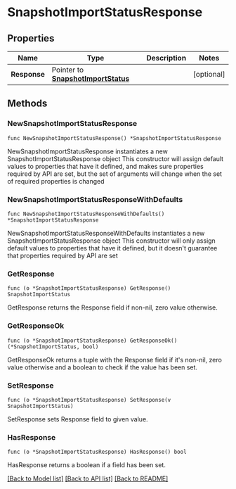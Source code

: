 # SnapshotImportStatusResponse

## Properties

Name | Type | Description | Notes
------------ | ------------- | ------------- | -------------
**Response** | Pointer to [**SnapshotImportStatus**](SnapshotImportStatus.md) |  | [optional] 

## Methods

### NewSnapshotImportStatusResponse

`func NewSnapshotImportStatusResponse() *SnapshotImportStatusResponse`

NewSnapshotImportStatusResponse instantiates a new SnapshotImportStatusResponse object
This constructor will assign default values to properties that have it defined,
and makes sure properties required by API are set, but the set of arguments
will change when the set of required properties is changed

### NewSnapshotImportStatusResponseWithDefaults

`func NewSnapshotImportStatusResponseWithDefaults() *SnapshotImportStatusResponse`

NewSnapshotImportStatusResponseWithDefaults instantiates a new SnapshotImportStatusResponse object
This constructor will only assign default values to properties that have it defined,
but it doesn't guarantee that properties required by API are set

### GetResponse

`func (o *SnapshotImportStatusResponse) GetResponse() SnapshotImportStatus`

GetResponse returns the Response field if non-nil, zero value otherwise.

### GetResponseOk

`func (o *SnapshotImportStatusResponse) GetResponseOk() (*SnapshotImportStatus, bool)`

GetResponseOk returns a tuple with the Response field if it's non-nil, zero value otherwise
and a boolean to check if the value has been set.

### SetResponse

`func (o *SnapshotImportStatusResponse) SetResponse(v SnapshotImportStatus)`

SetResponse sets Response field to given value.

### HasResponse

`func (o *SnapshotImportStatusResponse) HasResponse() bool`

HasResponse returns a boolean if a field has been set.


[[Back to Model list]](../README.md#documentation-for-models) [[Back to API list]](../README.md#documentation-for-api-endpoints) [[Back to README]](../README.md)


